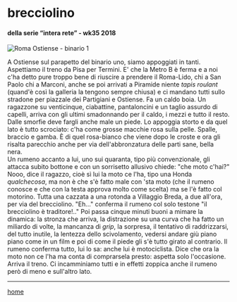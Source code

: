 # brecciolino  

#### della serie “intera rete” - wk35 2018  
![](https://drive.google.com/uc?id=1Nk8_OW5Qm7QYqStIRIB3azh9y4noUiU8 "Roma Ostiense - binario 1")   
<!--- /interarete080.png  --->  

A Ostiense sul parapetto del binario uno, siamo appoggiati in tanti. Aspettiamo il treno da Pisa per Termini. E' che la Metro B è ferma e a noi c'ha detto pure troppo bene di riuscire a prendere il Roma-Lido, chi a San Paolo chi a Marconi, anche se poi arrivati a Piramide niente *tapis roulant* (quand'è così la galleria la tengono sempre chiusa) e ci mandano tutti sullo stradone per piazzale dei Partigiani e Ostiense. 
Fa un caldo boia. Un ragazzone su venticinque, ciabattine, pantaloncini e un taglio assurdo di capelli, arriva con gli ultimi smadonnando per il caldo, i mezzi e tutto il resto. Dalle smorfie deve fargli anche male un piede. Lo appoggia storto e da quel lato è tutto scrociato: c'ha come grosse macchie rosa sulla pelle. Spalle, braccio e gamba. È di quel rosa-bianco che viene dopo le croste e ora gli risalta parecchio anche per via dell'abbronzatura delle parti sane, bella nera.   
Un rumeno accanto a lui, uno sui quaranta, tipo più convenzionale, gli attacca subito bottone e con un sorrisetto allusivo chiede: "che moto c'hai?"  
Nooo, dice il ragazzo, cioè sì lui la moto ce l'ha, tipo una Honda *qualchecosa*, ma non è che s'è fatto male con 'sta moto (che il rumeno conosce e che con la testa approva molto come scelta) ma se l'è fatto col motorino. Tutta una cazzata a una rotonda a Villaggio Breda, a due all'ora, per via del brecciolino. "Eh..." conferma il rumeno col solo testone "il brecciolino è traditore!.." 
Poi passa cinque minuti buoni a mimare la dinamica: la stronza che arriva, la distrazione su una curva che ha fatto un miliardo di volte, la mancanza di *grip*, la sorpresa, il tentativo di raddrizzarsi, del tutto inutile, la lentezza dello scivolamento, vedersi andare giù piano piano come in un film e poi di come il piede gli s'è tutto girato al contrario.  Il rumeno conferma tutto, lui lo sa: anche lui è motociclista. Dice che ora la moto non ce l'ha ma conta di comprarsela presto: aspetta solo l'occasione. 
Arriva il treno. Ci incamminiamo tutti e in effetti zoppica anche il rumeno però di meno e sull'altro lato.  

---  
[home](/interarete.md)

